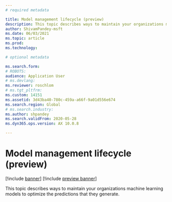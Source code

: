 ```yaml
---
# required metadata

title: Model management lifecycle (preview)
description: This topic describes ways to maintain your organizations machine learning models to optimize the predictions that they generate.
author: ShivamPandey-msft
ms.date: 06/03/2021
ms.topic: article
ms.prod: 
ms.technology: 

# optional metadata

ms.search.form: 
# ROBOTS: 
audience: Application User
# ms.devlang: 
ms.reviewer: roschlom
# ms.tgt_pltfrm: 
ms.custom: 14151
ms.assetid: 3d43ba40-780c-459a-a66f-9a01d556e674
ms.search.region: Global
# ms.search.industry: 
ms.author: shpandey
ms.search.validFrom: 2020-05-28
ms.dyn365.ops.version: AX 10.0.8

---
```


# Model management lifecycle (preview)

[!include [banner](../includes/banner.md)]
[!include [preview banner](../includes/preview-banner.md)]

This topic describes ways to maintain your organizations machine learning models to optimize the predictions that they generate.

